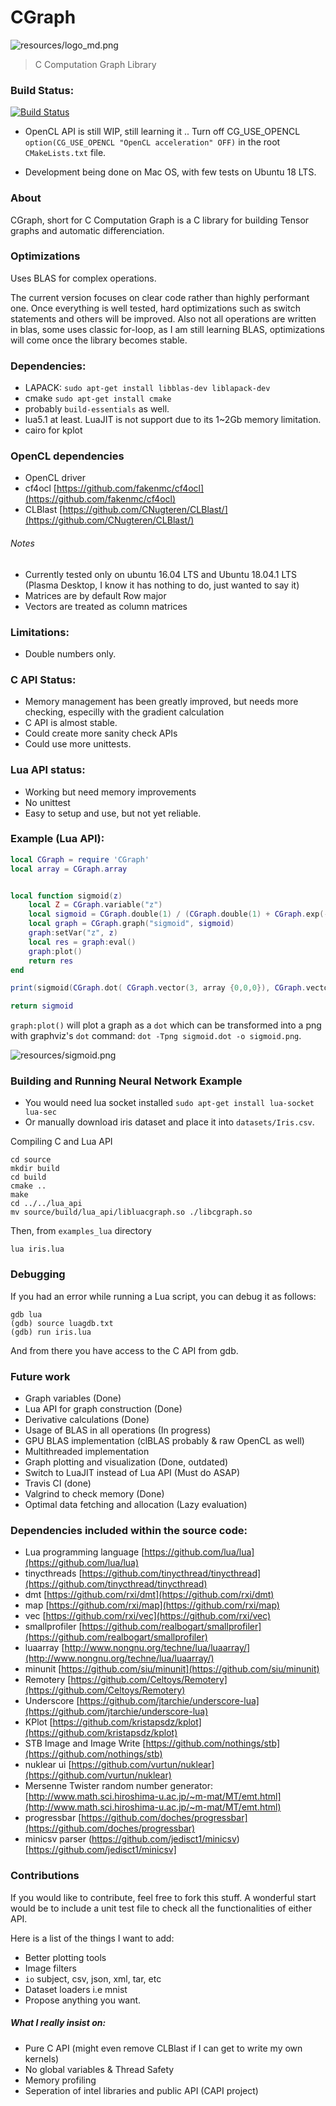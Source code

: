 CGraph
===

![resources/logo_md.png](resources/logo_md.png)

> C Computation Graph Library

### Build Status:
[![Build Status](https://travis-ci.org/praisethemoon/cgraph.svg?branch=v1.0.a)](https://travis-ci.org/praisethemoon/cgraph)

- OpenCL API is still WIP, still learning it .. Turn off CG_USE_OPENCL `option(CG_USE_OPENCL "OpenCL acceleration" OFF)` in the root `CMakeLists.txt`  file.

- Development being done on Mac OS, with few tests on Ubuntu 18 LTS.

### About

CGraph, short for C Computation Graph is a C library for building Tensor graphs and automatic differenciation.

### Optimizations
Uses BLAS for complex operations.

The current version focuses on clear code rather than highly performant one.
Once everything is well tested, hard optimizations such as switch statements and others will be improved.
Also not all operations are written in blas, some uses classic for-loop, as I am still learning BLAS,
optimizations will come once the library becomes stable.

### Dependencies:

- LAPACK: `sudo apt-get install libblas-dev liblapack-dev`
- cmake `sudo apt-get install cmake`
- probably `build-essentials` as well.
- lua5.1 at least. LuaJIT is not support due to its 1~2Gb memory limitation.
- cairo for kplot

### OpenCL dependencies
- OpenCL driver
- cf4ocl [https://github.com/fakenmc/cf4ocl](https://github.com/fakenmc/cf4ocl)
- CLBlast [https://github.com/CNugteren/CLBlast/](https://github.com/CNugteren/CLBlast/)


###### Notes

- Currently tested only on ubuntu 16.04 LTS and Ubuntu 18.04.1 LTS (Plasma Desktop, I know it has nothing to do, just wanted to say it)
- Matrices are by default Row major
- Vectors are treated as column matrices

### Limitations:
- Double numbers only.

### C API Status:
- Memory management has been greatly improved, but needs more checking, especilly with the gradient calculation
- C API is almost stable.
- Could create more sanity check APIs
- Could use more unittests.

### Lua API status:
- Working but need memory improvements
- No unittest
- Easy to setup and use, but not yet reliable.

### Example (Lua API):

```lua
local CGraph = require 'CGraph'
local array = CGraph.array


local function sigmoid(z)
	local Z = CGraph.variable("z")
	local sigmoid = CGraph.double(1) / (CGraph.double(1) + CGraph.exp(-Z))
	local graph = CGraph.graph("sigmoid", sigmoid)
	graph:setVar("z", z)
	local res = graph:eval()
	graph:plot()
	return res
end

print(sigmoid(CGraph.dot( CGraph.vector(3, array {0,0,0}), CGraph.vector(3, array {0,0,0}) )))

return sigmoid
```

`graph:plot()` will plot a graph as a `dot` which can be transformed into a png with graphviz's `dot` command: `dot -Tpng sigmoid.dot -o sigmoid.png`.

![resources/sigmoid.png](resources/sigmoid.png)

### Building and Running Neural Network Example

- You would need lua socket installed `sudo apt-get install lua-socket lua-sec`
- Or manually download iris dataset and place it into `datasets/Iris.csv`.

Compiling C and Lua API

```
cd source
mkdir build
cd build
cmake ..
make
cd ../../lua_api
mv source/build/lua_api/libluacgraph.so ./libcgraph.so
```

Then, from `examples_lua` directory
```
lua iris.lua
```

### Debugging

If you had an error while running a Lua script, you can debug it as follows:

```
gdb lua
(gdb) source luagdb.txt
(gdb) run iris.lua
```

And from there you have access to the C API from gdb.

### Future work
- Graph variables (Done)
- Lua API for graph construction (Done)
- Derivative calculations (Done)
- Usage of BLAS in all operations (In progress)
- GPU BLAS implementation (clBLAS probably & raw OpenCL as well)
- Multithreaded implementation
- Graph plotting and visualization (Done, outdated)
- Switch to LuaJIT instead of Lua API (Must do ASAP)
- Travis CI (done)
- Valgrind to check memory (Done)
- Optimal data fetching and allocation (Lazy evaluation)

### Dependencies included within the source code:
- Lua programming language [https://github.com/lua/lua](https://github.com/lua/lua)
- tinycthreads [https://github.com/tinycthread/tinycthread](https://github.com/tinycthread/tinycthread)
- dmt [https://github.com/rxi/dmt](https://github.com/rxi/dmt)
- map  [https://github.com/rxi/map](https://github.com/rxi/map)
- vec [https://github.com/rxi/vec](https://github.com/rxi/vec)
- smallprofiler [https://github.com/realbogart/smallprofiler](https://github.com/realbogart/smallprofiler)
- luaarray [http://www.nongnu.org/techne/lua/luaarray/](http://www.nongnu.org/techne/lua/luaarray/)
- minunit [https://github.com/siu/minunit](https://github.com/siu/minunit)
- Remotery [https://github.com/Celtoys/Remotery](https://github.com/Celtoys/Remotery)
- Underscore [https://github.com/jtarchie/underscore-lua](https://github.com/jtarchie/underscore-lua)
- KPlot [https://github.com/kristapsdz/kplot](https://github.com/kristapsdz/kplot)
- STB Image and Image Write [https://github.com/nothings/stb](https://github.com/nothings/stb)
- nuklear ui [https://github.com/vurtun/nuklear](https://github.com/vurtun/nuklear)
- Mersenne Twister random number generator: [http://www.math.sci.hiroshima-u.ac.jp/~m-mat/MT/emt.html](http://www.math.sci.hiroshima-u.ac.jp/~m-mat/MT/emt.html)
- progressbar [https://github.com/doches/progressbar](https://github.com/doches/progressbar)
- minicsv parser (https://github.com/jedisct1/minicsv)[https://github.com/jedisct1/minicsv]

### Contributions

If you would like to contribute, feel free to fork this stuff.
A wonderful start would be to include a unit test file to check all the functionalities of either API.

Here is a list of the things I want to add:

- Better plotting tools
- Image filters
- `io` subject, csv, json, xml, tar, etc
- Dataset loaders i.e mnist
- Propose anything you want.

##### What I really insist on:
- Pure C API (might even remove CLBlast if I can get to write my own kernels)
- No global variables & Thread Safety
- Memory profiling
- Seperation of intel libraries and public API (CAPI project)
